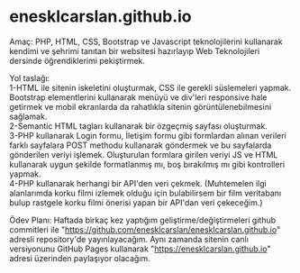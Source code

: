 # enesklcarslan.github.io
Amaç: PHP, HTML, CSS, Bootstrap ve Javascript teknolojilerini kullanarak kendimi ve şehrimi tanıtan bir websitesi hazırlayıp Web Teknolojileri dersinde öğrendiklerimi pekiştirmek.  

Yol taslağı:   
1-HTML ile sitenin iskeletini oluşturmak, CSS ile gerekli süslemeleri yapmak. Bootstrap elementlerini kullanarak menüyü ve div'leri responsive hale getirmek ve mobil
ekranlarda da rahatlıkla sitenin görüntülenebilmesini sağlamak.  
2-Semantic HTML tagları kullanarak bir özgeçmiş sayfası oluşturmak.  
3-PHP kullanarak Login formu, İletişim formu gibi formlardan alınan verileri farklı sayfalara POST methodu kullanarak
göndermek ve bu sayfalarda gönderilen veriyi işlemek. Oluşturulan formlara girilen veriyi JS ve HTML kullanarak uygun şekilde formatlanmış mı, boş bırakılmış mı gibi kontrolleri
yapmak.  
4-PHP kullanarak herhangi bir API'den veri çekmek. (Muhtemelen ilgi alanlarımda korku filmi izlemek olduğu için bulabilirsem bir film veritabanı bulup rastgele korku filmi
önerisi yapan bir API'dan veri çekeceğim.)   

Ödev Planı: Haftada birkaç kez yaptığım geliştirme/değiştirmeleri github commitleri ile "https://github.com/enesklcarslan/enesklcarslan.github.io" adresli repository'de
yayınlayacağım. Aynı zamanda sitenin canlı versiyonunu GitHub Pages kullanarak "https://enesklcarslan.github.io" adresi üzerinden paylaşıyor olacağım.
